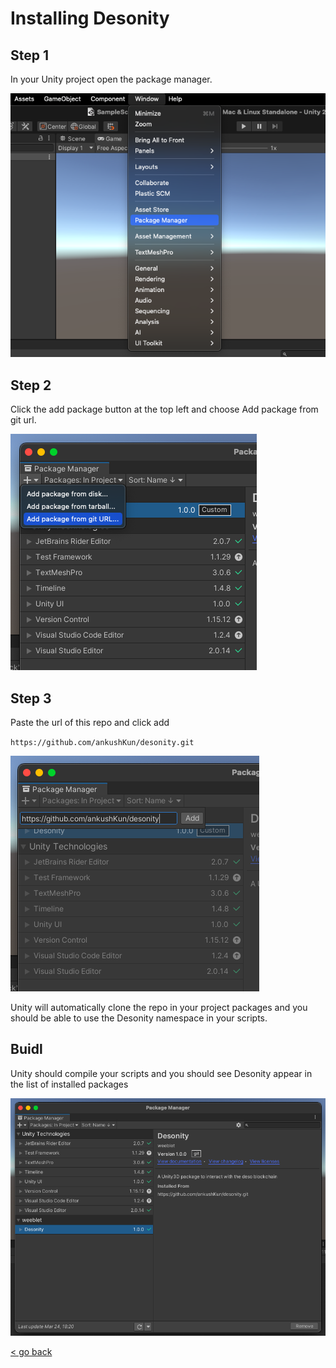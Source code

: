 # Installing Desonity

## Step 1

In your Unity project open the package manager.

![package manager](./package%20manager.png)

## Step 2

Click the add package button at the top left and choose Add package from git url.

![package manager](./add%20from%20git%20url.png)

## Step 3

Paste the url of this repo and click add

`https://github.com/ankushKun/desonity.git`

![package manager](./paste%20git%20url.png)

Unity will automatically clone the repo in your project packages and you should be able to use the Desonity namespace in your scripts.

## Buidl

Unity should compile your scripts and you should see Desonity appear in the list of installed packages

![installed](./done.png)

[< go back](../.)